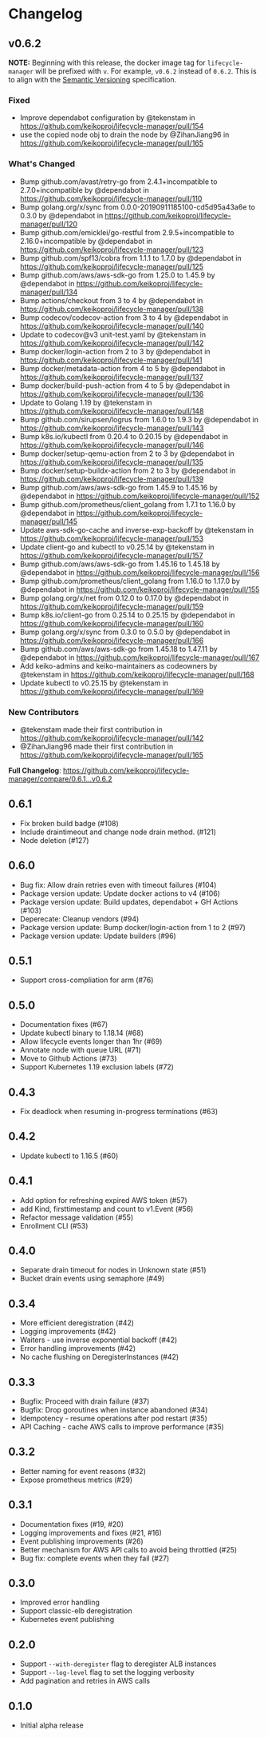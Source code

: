 # Changelog

## v0.6.2

**NOTE:** Beginning with this release, the docker image tag for `lifecycle-manager` will be prefixed with `v`. For example, `v0.6.2` instead of `0.6.2`. This is to align with the [Semantic Versioning](https://semver.org/) specification.

### Fixed
* Improve dependabot configuration by @tekenstam in https://github.com/keikoproj/lifecycle-manager/pull/154
* use the copied node obj to drain the node by @ZihanJiang96 in https://github.com/keikoproj/lifecycle-manager/pull/165

### What's Changed
* Bump github.com/avast/retry-go from 2.4.1+incompatible to 2.7.0+incompatible by @dependabot in https://github.com/keikoproj/lifecycle-manager/pull/110
* Bump golang.org/x/sync from 0.0.0-20190911185100-cd5d95a43a6e to 0.3.0 by @dependabot in https://github.com/keikoproj/lifecycle-manager/pull/120
* Bump github.com/emicklei/go-restful from 2.9.5+incompatible to 2.16.0+incompatible by @dependabot in https://github.com/keikoproj/lifecycle-manager/pull/123
* Bump github.com/spf13/cobra from 1.1.1 to 1.7.0 by @dependabot in https://github.com/keikoproj/lifecycle-manager/pull/125
* Bump github.com/aws/aws-sdk-go from 1.25.0 to 1.45.9 by @dependabot in https://github.com/keikoproj/lifecycle-manager/pull/134
* Bump actions/checkout from 3 to 4 by @dependabot in https://github.com/keikoproj/lifecycle-manager/pull/138
* Bump codecov/codecov-action from 3 to 4 by @dependabot in https://github.com/keikoproj/lifecycle-manager/pull/140
* Update to codecov@v3 unit-test.yaml by @tekenstam in https://github.com/keikoproj/lifecycle-manager/pull/142
* Bump docker/login-action from 2 to 3 by @dependabot in https://github.com/keikoproj/lifecycle-manager/pull/141
* Bump docker/metadata-action from 4 to 5 by @dependabot in https://github.com/keikoproj/lifecycle-manager/pull/137
* Bump docker/build-push-action from 4 to 5 by @dependabot in https://github.com/keikoproj/lifecycle-manager/pull/136
* Update to Golang 1.19 by @tekenstam in https://github.com/keikoproj/lifecycle-manager/pull/148
* Bump github.com/sirupsen/logrus from 1.6.0 to 1.9.3 by @dependabot in https://github.com/keikoproj/lifecycle-manager/pull/143
* Bump k8s.io/kubectl from 0.20.4 to 0.20.15 by @dependabot in https://github.com/keikoproj/lifecycle-manager/pull/146
* Bump docker/setup-qemu-action from 2 to 3 by @dependabot in https://github.com/keikoproj/lifecycle-manager/pull/135
* Bump docker/setup-buildx-action from 2 to 3 by @dependabot in https://github.com/keikoproj/lifecycle-manager/pull/139
* Bump github.com/aws/aws-sdk-go from 1.45.9 to 1.45.16 by @dependabot in https://github.com/keikoproj/lifecycle-manager/pull/152
* Bump github.com/prometheus/client_golang from 1.7.1 to 1.16.0 by @dependabot in https://github.com/keikoproj/lifecycle-manager/pull/145
* Update aws-sdk-go-cache and inverse-exp-backoff by @tekenstam in https://github.com/keikoproj/lifecycle-manager/pull/153
* Update client-go and kubectl to v0.25.14 by @tekenstam in https://github.com/keikoproj/lifecycle-manager/pull/157
* Bump github.com/aws/aws-sdk-go from 1.45.16 to 1.45.18 by @dependabot in https://github.com/keikoproj/lifecycle-manager/pull/156
* Bump github.com/prometheus/client_golang from 1.16.0 to 1.17.0 by @dependabot in https://github.com/keikoproj/lifecycle-manager/pull/155
* Bump golang.org/x/net from 0.12.0 to 0.17.0 by @dependabot in https://github.com/keikoproj/lifecycle-manager/pull/159
* Bump k8s.io/client-go from 0.25.14 to 0.25.15 by @dependabot in https://github.com/keikoproj/lifecycle-manager/pull/160
* Bump golang.org/x/sync from 0.3.0 to 0.5.0 by @dependabot in https://github.com/keikoproj/lifecycle-manager/pull/166
* Bump github.com/aws/aws-sdk-go from 1.45.18 to 1.47.11 by @dependabot in https://github.com/keikoproj/lifecycle-manager/pull/167
* Add keiko-admins and keiko-maintainers as codeowners by @tekenstam in https://github.com/keikoproj/lifecycle-manager/pull/168
* Update kubectl to v0.25.15 by @tekenstam in https://github.com/keikoproj/lifecycle-manager/pull/169

### New Contributors
* @tekenstam made their first contribution in https://github.com/keikoproj/lifecycle-manager/pull/142
* @ZihanJiang96 made their first contribution in https://github.com/keikoproj/lifecycle-manager/pull/165

**Full Changelog**: https://github.com/keikoproj/lifecycle-manager/compare/0.6.1...v0.6.2


## 0.6.1
+ Fix broken build badge (#108)
+ Include draintimeout and change node drain method. (#121) 
+ Node deletion (#127)

## 0.6.0

+ Bug fix: Allow drain retries even with timeout failures (#104)
+ Package version update: Update docker actions to v4 (#106)
+ Package version update: Build updates, dependabot + GH Actions (#103)
+ Deperecate: Cleanup vendors (#94)
+ Package version update: Bump docker/login-action from 1 to 2 (#97)
+ Package version update: Update builders (#96)

## 0.5.1

+ Support cross-compliation for arm (#76)

## 0.5.0

+ Documentation fixes (#67)
+ Update kubectl binary to 1.18.14 (#68)
+ Allow lifecycle events longer than 1hr (#69)
+ Annotate node with queue URL (#71)
+ Move to Github Actions (#73)
+ Support Kubernetes 1.19 exclusion labels (#72)

## 0.4.3

+ Fix deadlock when resuming in-progress terminations (#63)

## 0.4.2

+ Update kubectl to 1.16.5 (#60)

## 0.4.1

+ Add option for refreshing expired AWS token (#57)
+ add Kind, firsttimestamp and count to v1.Event (#56)
+ Refactor message validation (#55)
+ Enrollment CLI (#53)

## 0.4.0

+ Separate drain timeout for nodes in Unknown state (#51)
+ Bucket drain events using semaphore (#49)

## 0.3.4

+ More efficient deregistration (#42)
+ Logging improvements (#42)
+ Waiters - use inverse exponential backoff (#42)
+ Error handling improvements (#42)
+ No cache flushing on DeregisterInstances (#42)

## 0.3.3

+ Bugfix: Proceed with drain failure (#37)
+ Bugfix: Drop goroutines when instance abandoned (#34)
+ Idempotency - resume operations after pod restart (#35)
+ API Caching - cache AWS calls to improve performance (#35)

## 0.3.2

+ Better naming for event reasons (#32)
+ Expose prometheus metrics (#29)

## 0.3.1

+ Documentation fixes (#19, #20)
+ Logging improvements and fixes (#21, #16)
+ Event publishing improvements (#26)
+ Better mechanism for AWS API calls to avoid being throttled (#25)
+ Bug fix: complete events when they fail (#27)

## 0.3.0

+ Improved error handling
+ Support classic-elb deregistration
+ Kubernetes event publishing

## 0.2.0

+ Support `--with-deregister` flag to deregister ALB instances
+ Support `--log-level` flag to set the logging verbosity
+ Add pagination and retries in AWS calls

## 0.1.0

+ Initial alpha release

